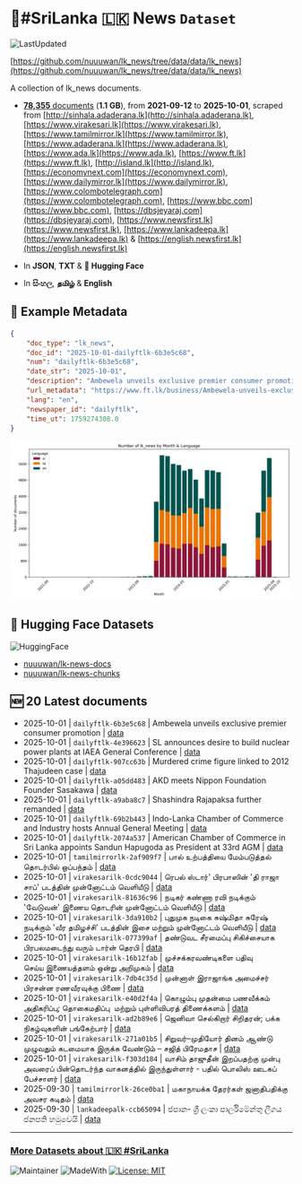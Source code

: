 # 📄#SriLanka 🇱🇰 News `Dataset`

![LastUpdated](https://img.shields.io/badge/last_updated-2025--10--01_05:18:37-green)

[https://github.com/nuuuwan/lk_news/tree/data/data/lk_news](https://github.com/nuuuwan/lk_news/tree/data/data/lk_news)

A collection of lk_news documents.

- [**78,355** documents](https://github.com/nuuuwan/lk_news/tree/data/data/lk_news) (**1.1 GB**), from **2021-09-12** to **2025-10-01**, scraped from [http://sinhala.adaderana.lk](http://sinhala.adaderana.lk), [https://www.virakesari.lk](https://www.virakesari.lk), [https://www.tamilmirror.lk](https://www.tamilmirror.lk), [https://www.adaderana.lk](https://www.adaderana.lk), [https://www.ada.lk](https://www.ada.lk), [https://www.ft.lk](https://www.ft.lk), [http://island.lk](http://island.lk), [https://economynext.com](https://economynext.com), [https://www.dailymirror.lk](https://www.dailymirror.lk), [https://www.colombotelegraph.com](https://www.colombotelegraph.com), [https://www.bbc.com](https://www.bbc.com), [https://dbsjeyaraj.com](https://dbsjeyaraj.com), [https://www.newsfirst.lk](https://www.newsfirst.lk), [https://www.lankadeepa.lk](https://www.lankadeepa.lk) & [https://english.newsfirst.lk](https://english.newsfirst.lk)

- In **JSON**, **TXT** & **🤗 Hugging Face**

- In **සිංහල**, **தமிழ்** & **English**

## 📝 Example Metadata

```json
{
    "doc_type": "lk_news",
    "doc_id": "2025-10-01-dailyftlk-6b3e5c68",
    "num": "dailyftlk-6b3e5c68",
    "date_str": "2025-10-01",
    "description": "Ambewela unveils exclusive premier consumer promotion",
    "url_metadata": "https://www.ft.lk/business/Ambewela-unveils-exclusive-premier-consumer-promotion/34-782420",
    "lang": "en",
    "newspaper_id": "dailyftlk",
    "time_ut": 1759274308.0
}
```

![Chart](https://raw.githubusercontent.com/nuuuwan/lk_news/refs/heads/data/data/lk_news/docs_by_month_and_lang.png)

## 🤗 Hugging Face Datasets

![HuggingFace](https://img.shields.io/badge/-HuggingFace-FDEE21?style=for-the-badge&logo=HuggingFace)

- [nuuuwan/lk-news-docs](https://huggingface.co/datasets/nuuuwan/lk-news-docs)
- [nuuuwan/lk-news-chunks](https://huggingface.co/datasets/nuuuwan/lk-news-chunks)

## 🆕 20 Latest documents

- 2025-10-01 | `dailyftlk-6b3e5c68` | Ambewela unveils exclusive premier consumer promotion | [data](https://github.com/nuuuwan/lk_news/tree/data/data/lk_news/2020s/2025/2025-10-01-dailyftlk-6b3e5c68)
- 2025-10-01 | `dailyftlk-4e396623` | SL announces desire to build nuclear power plants at IAEA General Conference | [data](https://github.com/nuuuwan/lk_news/tree/data/data/lk_news/2020s/2025/2025-10-01-dailyftlk-4e396623)
- 2025-10-01 | `dailyftlk-907cc63b` | Murdered crime figure linked to 2012 Thajudeen case | [data](https://github.com/nuuuwan/lk_news/tree/data/data/lk_news/2020s/2025/2025-10-01-dailyftlk-907cc63b)
- 2025-10-01 | `dailyftlk-a05dd483` | AKD meets Nippon Foundation Founder Sasakawa | [data](https://github.com/nuuuwan/lk_news/tree/data/data/lk_news/2020s/2025/2025-10-01-dailyftlk-a05dd483)
- 2025-10-01 | `dailyftlk-a9aba8c7` | Shashindra Rajapaksa further remanded | [data](https://github.com/nuuuwan/lk_news/tree/data/data/lk_news/2020s/2025/2025-10-01-dailyftlk-a9aba8c7)
- 2025-10-01 | `dailyftlk-69b2b443` | Indo-Lanka Chamber of Commerce  and Industry hosts Annual General Meeting | [data](https://github.com/nuuuwan/lk_news/tree/data/data/lk_news/2020s/2025/2025-10-01-dailyftlk-69b2b443)
- 2025-10-01 | `dailyftlk-2074a537` | American Chamber  of Commerce  in Sri Lanka appoints Sandun Hapugoda as President at 33rd AGM | [data](https://github.com/nuuuwan/lk_news/tree/data/data/lk_news/2020s/2025/2025-10-01-dailyftlk-2074a537)
- 2025-10-01 | `tamilmirrorlk-2af909f7` | பால் உற்பத்தியை மேம்படுத்தல் தொடர்பில் ஒப்பந்தம் | [data](https://github.com/nuuuwan/lk_news/tree/data/data/lk_news/2020s/2025/2025-10-01-tamilmirrorlk-2af909f7)
- 2025-10-01 | `virakesarilk-0cdc9044` | ரெபல் ஸ்டார்' பிரபாஸின் 'தி ராஜா சாப்' படத்தின் முன்னோட்டம் வெளியீடு | [data](https://github.com/nuuuwan/lk_news/tree/data/data/lk_news/2020s/2025/2025-10-01-virakesarilk-0cdc9044)
- 2025-10-01 | `virakesarilk-81636c96` | நடிகர் கண்ணா ரவி நடிக்கும் 'வேடுவன்' இணைய தொடரின் முன்னோட்டம் வெளியீடு | [data](https://github.com/nuuuwan/lk_news/tree/data/data/lk_news/2020s/2025/2025-10-01-virakesarilk-81636c96)
- 2025-10-01 | `virakesarilk-3da910b2` | புதுமுக நடிகை சுஷ்மிதா சுரேஷ் நடிக்கும் 'வீர தமிழச்சி' படத்தின் இசை மற்றும் முன்னோட்டம் வெளியீடு | [data](https://github.com/nuuuwan/lk_news/tree/data/data/lk_news/2020s/2025/2025-10-01-virakesarilk-3da910b2)
- 2025-10-01 | `virakesarilk-077399af` | தண்டுவட சீரமைப்பு சிகிச்சையாக பிரபலமடைந்து வரும் டார்ன் தெரபி | [data](https://github.com/nuuuwan/lk_news/tree/data/data/lk_news/2020s/2025/2025-10-01-virakesarilk-077399af)
- 2025-10-01 | `virakesarilk-16b12fab` | முச்சக்கரவண்டிகளை பதிவு செய்ய இணையத்தளம் ஒன்று அறிமுகம் | [data](https://github.com/nuuuwan/lk_news/tree/data/data/lk_news/2020s/2025/2025-10-01-virakesarilk-16b12fab)
- 2025-10-01 | `virakesarilk-7db4c35d` | முன்னாள் இராஜாங்க அமைச்சர் பிரசன்ன ரணவீரவுக்கு பிணை | [data](https://github.com/nuuuwan/lk_news/tree/data/data/lk_news/2020s/2025/2025-10-01-virakesarilk-7db4c35d)
- 2025-10-01 | `virakesarilk-e40d2f4a` | கொழும்பு முதன்மை பணவீக்கம் அதிகரிப்பு; தொகைமதிப்பு  மற்றும் புள்ளிவிபரத் திணைக்களம் | [data](https://github.com/nuuuwan/lk_news/tree/data/data/lk_news/2020s/2025/2025-10-01-virakesarilk-e40d2f4a)
- 2025-10-01 | `virakesarilk-ad2b89e6` | ஜெனிவா செல்கிறார் சிறிதரன்; பக்க நிகழ்வுகளின் பங்கேற்பார் | [data](https://github.com/nuuuwan/lk_news/tree/data/data/lk_news/2020s/2025/2025-10-01-virakesarilk-ad2b89e6)
- 2025-10-01 | `virakesarilk-271a01b5` | சிறுவர்–முதியோர் தினம் ஆண்டு முழுவதும் கடமையாக இருக்க வேண்டும் – சஜித் பிரேமதாச | [data](https://github.com/nuuuwan/lk_news/tree/data/data/lk_news/2020s/2025/2025-10-01-virakesarilk-271a01b5)
- 2025-10-01 | `virakesarilk-f303d184` | வாசிம் தாஜுதீன் இறப்பதற்கு முன்பு அவரைப் பின்தொடர்ந்த வாகனத்தில் இருந்துள்ளார் - பதில் பொலிஸ் ஊடகப் பேச்சாளர் | [data](https://github.com/nuuuwan/lk_news/tree/data/data/lk_news/2020s/2025/2025-10-01-virakesarilk-f303d184)
- 2025-09-30 | `tamilmirrorlk-26ce0ba1` | மகாநாயக்க தேரர்கள் ஜனாதிபதிக்கு அவசர கடிதம் | [data](https://github.com/nuuuwan/lk_news/tree/data/data/lk_news/2020s/2025/2025-09-30-tamilmirrorlk-26ce0ba1)
- 2025-09-30 | `lankadeepalk-ccb65094` | ජපාන- ශ්‍රී ලංකා පාර්ලිමේන්තු ලීගය ජනපති හමුවෙයි | [data](https://github.com/nuuuwan/lk_news/tree/data/data/lk_news/2020s/2025/2025-09-30-lankadeepalk-ccb65094)

---

### [More Datasets about 🇱🇰 #SriLanka](https://github.com/nuuuwan/lk_datasets)

![Maintainer](https://img.shields.io/badge/maintainer-nuuuwan-red)
![MadeWith](https://img.shields.io/badge/made_with-python-blue)
[![License: MIT](https://img.shields.io/badge/License-MIT-yellow.svg)](https://opensource.org/licenses/MIT)
